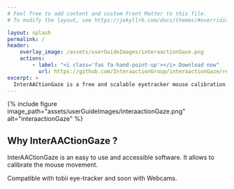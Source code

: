 ```yaml
---
# Feel free to add content and custom Front Matter to this file.
# To modify the layout, see https://jekyllrb.com/docs/themes/#overriding-theme-defaults

layout: splash
permalink: /
header:
    overlay_image: /assets/userGuideImages/interaactionGaze.png
    actions:
        - label: "<i class='fas fa-hand-point-up'></i> Download now"
          url: https://github.com/InteraactionGroup/interaactionGaze/releases
excerpt: >
  InterAACtionGaze is a free and scalable eyetracker mouse calibration system. <br />
---
```


{% include figure image_path="assets/userGuideImages/interaactionGaze.png" alt="interaactionGaze" %}

## Why InterAACtionGaze ?

InterAACtionGaze is an easy to use and accessible software.
It allows to calibrate the mouse movement.

Compatible with tobii eye-tracker and soon with Webcams.
